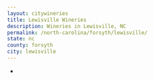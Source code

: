 ```yaml
---
layout: citywineries
title: Lewisville Wineries
description: Wineries in Lewisville, NC
permalink: /north-carolina/forsyth/lewisville/
state: nc
county: forsyth
city: lewisville
---
```

-
